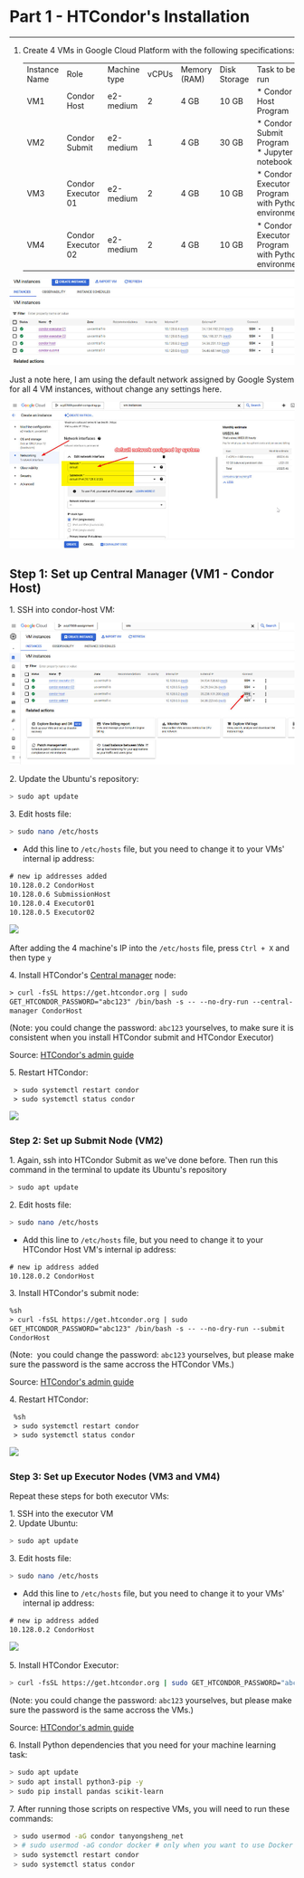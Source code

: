 # Part 1 - HTCondor's Installation
-----------------------------------

1.  Create 4 VMs in Google Cloud Platform with the following specifications:
    
    |     |     |     |     |     |     |     |
    | --- | --- | --- | --- | --- | --- | --- |
    | Instance Name | Role | Machine type | vCPUs | Memory (RAM) | Disk Storage | Task to be run |
    | VM1 | Condor Host | e2-medium | 2   | 4 GB | 10 GB | *   Condor Host Program |
    | VM2 | Condor Submit | e2-medium | 1   | 4 GB | 30 GB | *   Condor Submit Program<br>*   Jupyter notebook |
    | VM3 | Condor Executor 01 | e2-medium | 2   | 4 GB | 10 GB | *   Condor Executor Program with Python environment |
    | VM4 | Condor Executor 02 | e2-medium | 2   | 4 GB | 10 GB | *   Condor Executor Program with Python environment |
    

![](/images/10_Part%201%20-%20HTCondor's%20Installati.jpg)

Just a note here, I am using the default network assigned by Google System for all 4 VM instances, without change any settings here.

![](/images/Part%201%20-%20HTCondor's%20Installati.jpg)

Step 1: Set up Central Manager (VM1 - Condor Host)
--------------------------------------------------

1\. SSH into condor-host VM:

![](/images/7_Part%201%20-%20HTCondor's%20Installati.jpg)

2\. Update the Ubuntu's repository:

```bash
> sudo apt update
```

3\. Edit hosts file:

```bash
> sudo nano /etc/hosts
```

*   Add this line to `/etc/hosts` file, but you need to change it to your VMs' internal ip address:

```text-plain
# new ip addresses added
10.128.0.2 CondorHost
10.128.0.6 SubmissionHost
10.128.0.4 Executor01
10.128.0.5 Executor02
```

![](Part%201%20-%20HTCondor's%20Installati.png)

After adding the 4 machine's IP into the `/etc/hosts` file, press `Ctrl + X` and then type `y`

4\. Install HTCondor's [Central manager](https://htcondor.readthedocs.io/en/latest/getting-htcondor/admin-quick-start.html) node:

```text-plain
> curl -fsSL https://get.htcondor.org | sudo GET_HTCONDOR_PASSWORD="abc123" /bin/bash -s -- --no-dry-run --central-manager CondorHost
```

(Note: you could change the password: `abc123` yourselves, to make sure it is consistent when you install HTCondor submit and HTCondor Executor)

Source: [HTCondor's admin guide](https://htcondor.readthedocs.io/en/latest/getting-htcondor/admin-quick-start.html)

5\. Restart HTCondor:

```text-plain
 > sudo systemctl restart condor
 > sudo systemctl status condor
```

![](8_Part%201%20-%20HTCondor's%20Installati.jpg)

### Step 2: Set up Submit Node (VM2)

1\. Again, ssh into HTCondor Submit as we've done before. Then run this command in the terminal to update its Ubuntu's repository

```bash
> sudo apt update
```

2\. Edit hosts file:

```bash
> sudo nano /etc/hosts
```

*   Add this line to `/etc/hosts` file, but you need to change it to your HTCondor Host VM's internal ip address:

```text-plain
# new ip address added
10.128.0.2 CondorHost
```

3\. Install HTCondor's submit node:

```text-plain
%sh
> curl -fsSL https://get.htcondor.org | sudo GET_HTCONDOR_PASSWORD="abc123" /bin/bash -s -- --no-dry-run --submit CondorHost
```

(Note:  you could change the password: `abc123` yourselves, but please make sure the password is the same accross the HTCondor VMs.)

Source: [HTCondor's admin guide](https://htcondor.readthedocs.io/en/latest/getting-htcondor/admin-quick-start.html)

4\. Restart HTCondor:

```text-plain
 %sh
 > sudo systemctl restart condor
 > sudo systemctl status condor
```

![](9_Part%201%20-%20HTCondor's%20Installati.jpg)

### Step 3: Set up Executor Nodes (VM3 and VM4)

Repeat these steps for both executor VMs:

1\. SSH into the executor VM  
2\. Update Ubuntu:

```bash
> sudo apt update
```

3\. Edit hosts file:

```bash
> sudo nano /etc/hosts
```

*   Add this line to `/etc/hosts` file, but you need to change it to your VMs' internal ip address:

```text-plain
# new ip address added
10.128.0.2 CondorHost
```

![](2_Part%201%20-%20HTCondor's%20Installati.png)

5\. Install HTCondor Executor:

```bash
> curl -fsSL https://get.htcondor.org | sudo GET_HTCONDOR_PASSWORD="abc123" /bin/bash -s -- --no-dry-run --execute CondorHost
```

(Note: you could change the password: `abc123` yourselves, but please make sure the password is the same accross the VMs.)

Source: [HTCondor's admin guide](https://htcondor.readthedocs.io/en/latest/getting-htcondor/admin-quick-start.html)

6\. Install Python dependencies that you need for your machine learning task:

```bash
> sudo apt update
> sudo apt install python3-pip -y
> sudo pip install pandas scikit-learn
```

7\. After running those scripts on respective VMs, you will need to run these commands:

```bash
 > sudo usermod -aG condor tanyongsheng_net
 > # sudo usermod -aG condor docker # only when you want to use Docker runtime
 > sudo systemctl restart condor
 > sudo systemctl status condor
```

